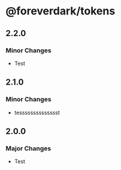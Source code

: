 # @foreverdark/tokens

## 2.2.0

### Minor Changes

- Test

## 2.1.0

### Minor Changes

- tesssssssssssssst

## 2.0.0

### Major Changes

- Test
